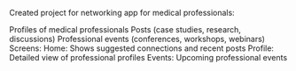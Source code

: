 Created project for networking app for medical professionals:

Profiles of medical professionals
Posts (case studies, research, discussions)
Professional events (conferences, workshops, webinars)
Screens:
Home: Shows suggested connections and recent posts
Profile: Detailed view of professional profiles
Events: Upcoming professional events

